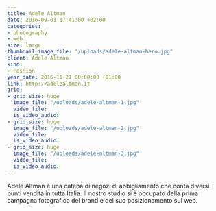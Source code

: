 ```yaml
---
title: Adele Altman
date: 2016-09-01 17:41:00 +02:00
categories:
- photography
- web
size: large
thumbnail_image_file: "/uploads/adele-altman-hero.jpg"
client: Adele Altman
kind:
- Fashion
year_date: 2016-11-21 00:00:00 +01:00
link: http://adelealtman.it
grid:
- grid_size: huge
  image_file: "/uploads/adele-altman-1.jpg"
  video_file: 
  is_video_audio: 
- grid_size: huge
  image_file: "/uploads/adele-altman-2.jpg"
  video_file: 
  is_video_audio: 
- grid_size: huge
  image_file: "/uploads/adele-altman-3.jpg"
  video_file: 
  is_video_audio: 
---
```


Adele Altman è una catena di negozi di abbigliamento che conta diversi punti vendita in tutta Italia. Il nostro studio si è occupato della prima campagna fotografica del brand e del suo posizionamento sul web.